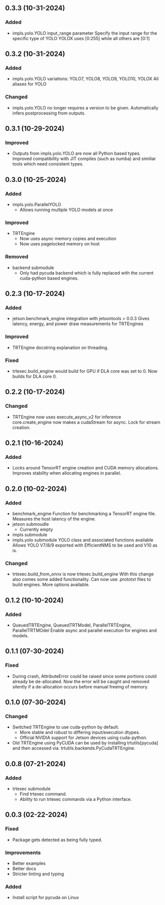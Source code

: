## 0.3.3 (10-31-2024)

### Added

- impls.yolo.YOLO input_range parameter
    Specify the input range for the specific type of YOLO
    YOLOX uses [0:255] while all others are [0:1]

## 0.3.2 (10-31-2024)

### Added

- impls.yolo.YOLO variations:
    YOLO7, YOLO8, YOLO9, YOLO10, YOLOX
    All aliases for YOLO

### Changed

- impls.yolo.YOLO no longer requires a version to be given.
    Automatically infers postprocessing from outputs.

## 0.3.1 (10-29-2024)

### Improved

- Outputs from impls.yolo.YOLO are now all
    Python based types. Improved compatibility with
    JIT compiles (such as numba) and similiar tools
    which need consistent types.

## 0.3.0 (10-25-2024)

### Added

- impls.yolo.ParallelYOLO
    - Allows running multiple YOLO models at once

### Improved

- TRTEngine
    - Now uses async memory copies and execution
    - Now uses pagelocked memory on host

### Removed

- backend submodule
    - Only had pycuda backend which is fully replaced
      with the current cuda-python based engines.

## 0.2.3 (10-17-2024)

### Added

- jetson.benchmark_engine integration with jetsontools > 0.0.3
    Gives latency, energy, and power draw measurements
    for TRTEngines

### Improved

- TRTEngine docstring explanation on threading.

### Fixed

- trtexec.build_engine would build for GPU if DLA
    core was set to 0. Now builds for DLA core 0.

## 0.2.2 (10-17-2024)

### Changed

- TRTEngine now uses execute_async_v2 for inference
    core.create_engine now makes a cudaStream for async.
    Lock for stream creation.

## 0.2.1 (10-16-2024)

### Added

- Locks around TensorRT engine creation and
    CUDA memory allocations. Improves stability
    when allocating engines in parallel.

## 0.2.0 (10-02-2024)

### Added

- benchmark_engine
    Function for benchmarking a TensorRT engine file.
    Measures the host latency of the engine.
- jetson submoudle
    - Currently empty
- impls submodule
- impls.yolo submodule
    YOLO class and associated functions available
    Allows YOLO V7/8/9 exported with EfficientNMS
    to be used and V10 as is.

### Changed

- trtexec.build_from_onnx is now trtexec.build_engine
    With this change also comes some added functionality.
    Can now use .prototxt files to build engines.
    More options available.

## 0.1.2 (10-10-2024)

### Added

- QueuedTRTEngine, QueuedTRTModel, ParallelTRTEngine, ParallelTRTMOdel
    Enable async and parallel execution for engines and models.

## 0.1.1 (07-30-2024)

### Fixed

- During crash, AttributeError could be raised since
    some portions could already be de-allocated.
    Now the error will be caught and removed silently
    if a de-allocation occurs before manual freeing
    of memory.

## 0.1.0 (07-30-2024)

### Changed

- Switched TRTEngine to use cuda-python by default.
    - More stable and robust to differing input/execution dtypes.
    - Official NVIDIA support for Jetson devices using cuda-python.
- Old TRTEngine using PyCUDA can be used by installing trtutils[pycuda]
    and then accessed via. trtutils.backends.PyCudaTRTEngine.

## 0.0.8 (07-21-2024)

### Added

- trtexec submodule
    - Find trtexec command.
    - Ability to run trtexec commands via a Python interface.

## 0.0.3 (02-22-2024)

### Fixed

- Package gets detected as being fully typed.

### Improvements

- Better examples
- Better docs
- Stricter linting and typing

### Added

- Install script for pycuda on Linux
